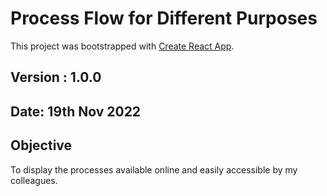 # Process Flow for Different Purposes

This project was bootstrapped with [Create React App](https://github.com/facebook/create-react-app).

## Version : 1.0.0
## Date: 19th Nov 2022

## Objective

To display the processes available online and easily accessible by my colleagues.